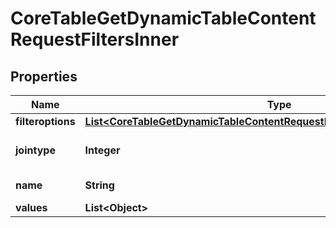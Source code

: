 

# CoreTableGetDynamicTableContentRequestFiltersInner


## Properties

| Name | Type | Description | Notes |
|------------ | ------------- | ------------- | -------------|
|**filteroptions** | [**List&lt;CoreTableGetDynamicTableContentRequestFiltersInnerFilteroptionsInner&gt;**](CoreTableGetDynamicTableContentRequestFiltersInnerFilteroptionsInner.md) |  |  [optional] |
|**jointype** | **Integer** | Type of join for filter values |  [optional] |
|**name** | **String** | Name of the filter |  [optional] |
|**values** | **List&lt;Object&gt;** |  |  [optional] |



